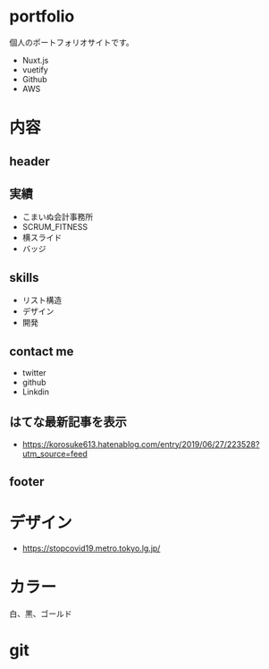 # portfolio
個人のポートフォリオサイトです。
- Nuxt.js
- vuetify
- Github
- AWS

# 内容
## header
## 実績
- こまいぬ会計事務所
- SCRUM_FITNESS
- 横スライド
- バッジ

## skills
- リスト構造
- デザイン
- 開発

## contact me
- twitter
- github
- Linkdin

## はてな最新記事を表示
- https://korosuke613.hatenablog.com/entry/2019/06/27/223528?utm_source=feed

## footer

# デザイン
- https://stopcovid19.metro.tokyo.lg.jp/

# カラー
白、黒、ゴールド

# git
